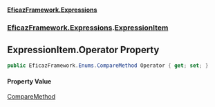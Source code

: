 #### [EficazFramework.Expressions](EficazFrameworkExpressions.md 'EficazFramework Expressions')
### [EficazFramework.Expressions](EficazFrameworkExpressions.md#EficazFramework.Expressions 'EficazFramework.Expressions').[ExpressionItem](EficazFramework.Expressions/ExpressionItem.md 'EficazFramework.Expressions.ExpressionItem')

## ExpressionItem.Operator Property

```csharp
public EficazFramework.Enums.CompareMethod Operator { get; set; }
```

#### Property Value
[CompareMethod](EficazFramework.Enums/CompareMethod.md 'EficazFramework.Enums.CompareMethod')